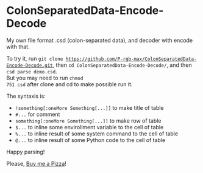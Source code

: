 # ColonSeparatedData-Encode-Decode
My own file format .csd (colon-separated data), and decoder with encode with that.

To try it, run <code>git clone https://github.com/P-rgb-max/ColonSeparatedData-Encode-Decode.git</code>, then <code>cd ColonSeparatedData-Encode-Decode/</code>, and then <code>csd parse demo.csd</code>.<br>
But you may need to run <code>chmod 751 csd</code> after clone and cd to make possible run it.

The syntaxis is:
 - <code>!something[:oneMore Something[...]]</code> to make title of table
 - <code>#...</code> for comment
 - <code>something[:oneMore Something[...]]</code> to make row of table
 - <code>$...</code> to inline some envirollment variable to the cell of table
 - <code>%...</code> to inline result of some system command to the cell of table
 - <code>@...</code> to inline result of some Python code to the cell of table

Happy parsing!

Please, <a onclick='alert("Thanks!")' href='https://buymeacoffee.com/Pdolki'>Buy me a Pizza</a>!
